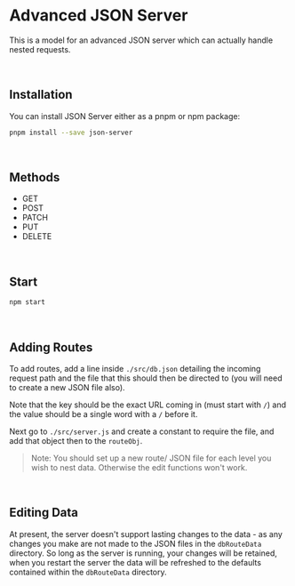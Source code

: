 # Advanced JSON Server

This is a model for an advanced JSON server which can actually handle nested requests. 

&nbsp;
## Installation
You can install JSON Server either as a pnpm or npm package:

```bash
pnpm install --save json-server
```


&nbsp;
## Methods

* GET
* POST
* PATCH
* PUT
* DELETE

&nbsp;
## Start

```bash
npm start
```

&nbsp;
## Adding Routes
To add routes, add a line inside `./src/db.json` detailing the incoming request path and the file that this should then be directed to (you will need to create a new JSON file also).

Note that the key should be the exact URL coming in (must start with `/`) and the value should be a single word with a `/` before it.

Next go to `./src/server.js` and create a constant to require the file, and add that object then to the `routeObj`. 

> Note: You should set up a new route/ JSON file for each level you wish to nest data. Otherwise the edit functions won't work.

&nbsp;
## Editing Data
At present, the server doesn't support lasting changes to the data - as any changes you make are not made to the JSON files in the `dbRouteData` directory. So long as the server is running, your changes will be retained, when you restart the server the data will be refreshed to the defaults contained within the `dbRouteData` directory.